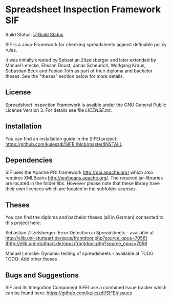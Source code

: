 Spreadsheet Inspection Framework SIF
=================
Build Status: [![Build Status](https://travis-ci.org/kuleszdl/Spreadsheet-Inspection-Framework.svg?branch=master)](https://travis-ci.org/kuleszdl/Spreadsheet-Inspection-Framework)

SIF is a Java-Framework for checking spreadsheets against definable policy rules.

It was initially created by Sebastian Zitzelsberger and later extended by Manuel Lemcke, Ehssan Doust, Jonas Scheurich, Wolfgang Kraus, Sebastian Beck and Fabian Toth as part of their diploma and bachelor theses. See the "theses" section below for more details.


License
---------------------------
Spreadsheet Inspection Framework is avaible under the GNU General Public License Version 3.
For details see file *LICENSE.txt.*


Installation
---------------------------
You can find an installation guide in the SIFEI project: https://github.com/kuleszdl/SIFEI/blob/master/INSTALL


Dependencies
---------------------------
SIF uses the Apache POI framework http://poi.apache.org/  which also requires XMLBeans http://xmlbeans.apache.org/.
The required jar-libraries are located in the folder *libs*. However please note that these library have their own licences which are located in the subfolder *licenses*.


Theses
---------------------------
You can find the diploma and bachelor theses (all in German) connected to this project here:

Sebastian Zitzelsberger: Error Detection in Spreadsheets - available at http://elib.uni-stuttgart.de/opus/frontdoor.php?source_opus=7056](http://elib.uni-stuttgart.de/opus/frontdoor.php?source_opus=7056

Manuel Lemcke: Dynamic testing of spreadsheets - available at TODO
TODO: Add other theses




Bugs and Suggestions
---------------------------
SIF and its Integration Component SIFEI use a combined Issue tracker which can be found here: https://github.com/kuleszdl/SIFEI/issues
